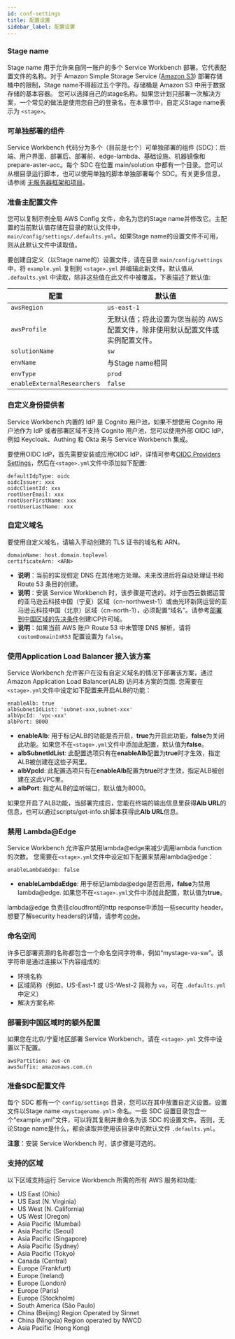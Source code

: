 ```yaml
---
id: conf-settings
title: 配置设置
sidebar_label: 配置设置
---
```

### Stage name

Stage name 用于允许来自同一账户的多个 Service Workbench 部署。它代表配置文件的名称。对于 Amazon Simple Storage Service ([Amazon S3](https://aws.amazon.com/s3/)) 部署存储桶中的限制，Stage name不得超过五个字符。存储桶是 Amazon S3 中用于数据存储的基本容器。
您可以选择自己的stage名称。如果您计划只部署一次解决方案，一个常见的做法是使用您自己的登录名。在本章节中，自定义Stage name表示为 `<stage>`。

### 可单独部署的组件

Service Workbench 代码分为多个（目前是七个）可单独部署的组件 (SDC)：后端、用户界面、部署后、部署前、edge-lambda、基础设施、机器镜像和 prepare-aster-acc。每个 SDC 在位置 main/solution 中都有一个目录。您可以从根目录运行脚本，也可以使用单独的脚本单独部署每个 SDC。有关更多信息，请参阅 [无服务器框架和项目](../../components.md)。

### 准备主配置文件

您可以复制示例全局 AWS Config 文件，命名为您的Stage name并修改它。主配置的当前默认值存储在目录的默认文件中，`main/config/settings/.defaults.yml`。如果Stage name的设置文件不可用，则从此默认文件中读取值。

要创建自定义（以Stage name的）设置文件，请在目录 `main/config/settings` 中，将 `example.yml` 复制到 `<stage>.yml` 并编辑此新文件。默认值从 `.defaults.yml` 中读取，除非这些值在此文件中被覆盖。下表描述了默认值:

|配置 |默认值 |
| ------------ | ------------ |
| `awsRegion` | `us-east-1` |
| `awsProfile` |无默认值；将此设置为您当前的 AWS 配置文件，除非使用默认配置文件或实例配置文件。 |
| `solutionName` | `sw` |
| `envName` |与Stage name相同 |
| `envType` | `prod` |
| `enableExternalResearchers` | `false` |

### 自定义身份提供者
Service Workbench 内置的 IdP 是 Cognito 用户池，如果不想使用 Cognito 用户池作为 IdP 或者部署区域不支持 Cognito 用户池，您可以使用外部 OIDC IdP，例如 Keycloak、Authing 和 Okta 来与 Service Workbench 集成。

要使用OIDC IdP，首先需要安装或应用OIDC IdP，详情可参考[OIDC Providers Settings](./oidc-providers)，然后在`<stage>.yml`文件中添加如下配置:
```
defaultIdpType: oidc
oidcIssuer: xxx
oidcClientId: xxx
rootUserEmail: xxx
rootUserFirstName: xxx
rootUserLastName: xxx
```

### 自定义域名

要使用自定义域名，请输入手动创建的 TLS 证书的域名和 ARN。

```
domainName: host.domain.toplevel
certificateArn: <ARN>
```
* **说明**：当前的实现假定 DNS 在其他地方处理。未来改进后将自动处理证书和 Route 53 条目的创建。
* **说明**：安装 Service Workbench 时，该步骤是可选的。对于由西云数据运营的亚马逊云科技中国（宁夏）区域（cn-northwest-1）或由光环新网运营的亚马逊云科技中国（北京）区域（cn-north-1），必须配置“域名”。请参考[部署到中国区域的先决条件](./china-prerequisites)创建ICP许可域。
* **说明**：如果当前 AWS 账户 Route 53 中未管理 DNS 解析，请将 `customDomainInR53` 配置设置为 `false`。

### 使用Application Load Balancer 接入该方案

Service Workbench 允许客户在没有自定义域名的情况下部署该方案，通过Amazon Application Load Balancer(ALB) 访问本方案的页面.
您需要在`<stage>.yml`文件中设定如下配置来开启ALB的功能：

```
enableAlb: true
albSubnetIdList: 'subnet-xxx,subnet-xxx'
albVpcId: 'vpc-xxx'
albPort: 8000
```
* **enableAlb**: 用于标记ALB的功能是否开启，**true**为开启此功能，**false**为关闭此功能。如果您不在`<stage>.yml`文件中添加此配置，默认值为**false**。
* **albSubnetIdList**: 此配置选项只有在**enableAlb**配置为**true**时才生效，指定ALB被创建在这些子网里。
* **albVpcId**: 此配置选项只有在**enableAlb**配置为**true**时才生效，指定ALB被创建在这此VPC里。
* **albPort**: 指定ALB的监听端口，默认值为8000。

如果您开启了ALB功能，当部署完成后，您能在终端的输出信息里获得**Alb URL**的信息，也可以通过scripts/get-info.sh脚本获得此**Alb URL**信息。

### 禁用 Lambda@Edge

Service Workbench 允许客户禁用lambda@edge来减少调用lambda function的次数。
您需要在`<stage>.yml`文件中设定如下配置来禁用lambda@edge：

```
enableLambdaEdge: false
```
* **enableLambdaEdge**: 用于标记lambda@edge是否启用，**false**为禁用lambda@edge. 如果您不在`<stage>.yml`文件中添加此配置，默认值为**true**。

lambda@edge 负责往cloudfront的http response中添加一些security header。想要了解security headers的详情，请参考[code](https://github.com/awslabs/service-workbench-on-aws-cn/blob/mainline/main/solution/edge-lambda/config/infra/cloudformation.yml#L52-L94)。

### 命名空间

许多已部署资源的名称都包含一个命名空间字符串，例如“mystage-va-sw”。该字符串是通过连接以下内容组成的:

+ 环境名称
+ 区域简称（例如，US-East-1 或 US-West-2 简称为 `va`，可在 `.defaults.yml` 中定义）
+ 解决方案名称

### 部署到中国区域时的额外配置
如果您在北京/宁夏地区部署 Service Workbench，请在 `<stage>.yml` 文件中设置以下配置。

```
awsPartition: aws-cn
awsSuffix: amazonaws.com.cn
```

### 准备SDC配置文件

每个 SDC 都有一个 `config/settings` 目录，您可以在其中放置自定义设置。设置文件以Stage name `<mystagename.yml>` 命名。一些 SDC 设置目录包含一个“example.yml”文件，可以将其复制并重命名为该 SDC 的设置文件。否则，无论Stage name是什么，都会读取并使用该目录中的默认文件 `.defaults.yml`。

**注意**：安装 Service Workbench 时，该步骤是可选的。


### 支持的区域

以下区域支持运行 Service Workbench 所需的所有 AWS 服务和功能:
+ US East (Ohio)
+ US East (N. Virginia)
+ US West (N. California)
+ US West (Oregon)
+ Asia Pacific (Mumbai)
+ Asia Pacific (Seoul)
+ Asia Pacific (Singapore)
+ Asia Pacific (Sydney)
+ Asia Pacific (Tokyo)
+ Canada (Central)
+ Europe (Frankfurt)
+ Europe (Ireland)
+ Europe (London)
+ Europe (Paris)
+ Europe (Stockholm)
+ South America (São Paulo)
+ China (Beijing) Region Operated by Sinnet
+ China (Ningxia) Region operated by NWCD
+ Asia Pacific (Hong Kong)

